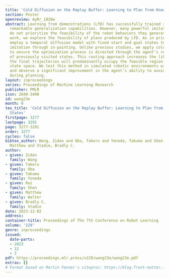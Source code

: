 ```yaml
---
title: 'Cold Diffusion on the Replay Buffer: Learning to Plan from Known Good States'
section: Poster
openreview: AyRr_i028w
abstract: Learning from demonstrations (LfD) has successfully trained robots to exhibit
  remarkable generalization capabilities. However, many powerful imitation techniques
  do not prioritize the feasibility of the robot behaviors they generate. In this
  work, we explore the feasibility of plans produced by LfD. As in prior work, we
  employ a temporal diffusion model with fixed start and goal states to facilitate
  imitation through in-painting. Unlike previous studies, we apply cold diffusion
  to ensure the optimization process is directed through the agent’s replay buffer
  of previously visited states. This routing approach increases the likelihood that
  the final trajectories will predominantly occupy the feasible region of the robot’s
  state space. We test this method in simulated robotic environments with obstacles
  and observe a significant improvement in the agent’s ability to avoid these obstacles
  during planning.
layout: inproceedings
series: Proceedings of Machine Learning Research
publisher: PMLR
issn: 2640-3498
id: wang23e
month: 0
tex_title: 'Cold Diffusion on the Replay Buffer: Learning to Plan from Known Good
  States'
firstpage: 3277
lastpage: 3291
page: 3277-3291
order: 3277
cycles: false
bibtex_author: Wang, Zidan and Oba, Takeru and Yoneda, Takuma and Shen, Rui and Walter,
  Matthew and Stadie, Bradly C.
author:
- given: Zidan
  family: Wang
- given: Takeru
  family: Oba
- given: Takuma
  family: Yoneda
- given: Rui
  family: Shen
- given: Matthew
  family: Walter
- given: Bradly C.
  family: Stadie
date: 2023-12-02
address:
container-title: Proceedings of The 7th Conference on Robot Learning
volume: '229'
genre: inproceedings
issued:
  date-parts:
  - 2023
  - 12
  - 2
pdf: https://proceedings.mlr.press/v229/wang23e/wang23e.pdf
extras: []
# Format based on Martin Fenner's citeproc: https://blog.front-matter.io/posts/citeproc-yaml-for-bibliographies/
---
```

